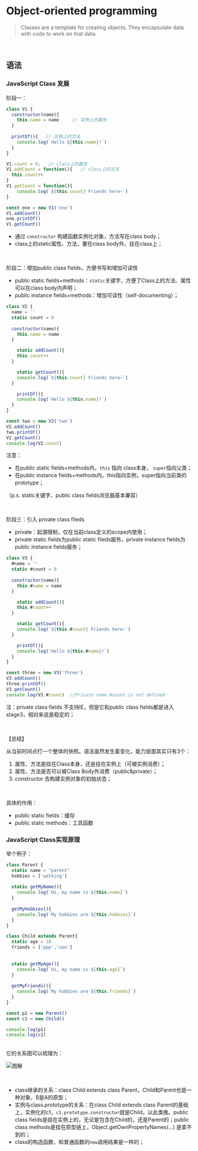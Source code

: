 # Object-oriented programming

>  Classes are a template for creating objects. They encapsulate data with code to work on that data.

<Br/>

## 语法

### JavaScript Class 发展

阶段一：

```javascript
class V1 {
  constructor(name){
    this.name = name     // 实例上的属性
  }
  
  printOf(){   // 实例上的方法
    console.log(`Hello ${this.name}!`)
  }
}

V1.count = 0;   // class上的属性
V1.addCount = function(){   // class上的方法
  this.count++
}
V1.getCount = function(){
 	console.log(`${this.count} Friends here~`) 
}

const one = new V1('one')
V1.addCount()
one.printOf()
V1.getCount()
```

- 通过 `constructor` 构建函数实例化对象，方法写在class body；
- class上的static属性、方法，要在class body外，挂在class上；

<Br/>

阶段二：增加public class fields，方便书写和增加可读性

- public static fields+methods：`static`关键字，方便了Class上的方法、属性可以在class body内声明；
- public instance fields+methods：增加可读性（self-documenting）；

```jsx
class V2 {
  name = ''
  static count = 0
	
  constructor(name){
    this.name = name
  }

	static addCount(){
    this.count++
  }

	static getCount(){
    console.log(`${this.count} Friends here~`) 
  }

	printOf(){
    console.log(`Hello ${this.name}!`)
  }
}

const two = new V2('two')
V2.addCount()
two.printOf()
V2.getCount()
console.log(V2.count)
```

注意：

- 在public static fields+methods内，`this` 指向 class本身， `super`指向父类；
- 在public instance fields+methods内，this指向实例，super指向当前类的prototype；

（p.s. static关键字、public class fields浏览器基本兼容）

<Br/>

阶段三：引入 private class fileds

- private：起源限制，仅在当前class定义的scope内使用；
- private static fields为public static fileds服务，private instance fields为public instance fields服务；

```jsx
class V3 {
  #name = ''
  static #count = 0
  
  constructor(name){
    this.#name = name
  }

	static addCount(){
    this.#count++
  }

	static getCount(){
    console.log(`${this.#count} Friends here~`) 
  }

	printOf(){
    console.log(`Hello ${this.#name}!`)
  }
}

const three = new V3('three')
V3.addCount()
three.printOf()
V3.getCount()
console.log(V3.#count)	//Private name #count is not defined
```

注：private class fields 不支持IE，但是它和public class fields都是进入stage3，相对来说是稳定的；

<Br/>

【总结】

从当前时间点打一个整体的快照。语法虽然发生着变化，能力层面其实只有3个：

1. 属性、方法是挂在Class本身，还是挂在实例上（可被实例消费）；
2. 属性、方法是否可以被Class Body外消费（public&private）；
3. constructor 去构建实例对象的初始状态；

<Br/>

具体的作用：

- public static fields：缓存
- public static methods：工具函数

### JavaScript Class实现原理

举个例子：

```javascript
class Parent {
  static name = "parent"
  hobbies = ['walking']
  
  static getMyName(){
    console.log(`Hi, my name is ${this.name}`)
  }
  
  getMyHobbies(){
    console.log(`My hobbies are ${this.hobbies}`)
  }
}

class Child extends Parent{
  static age = 18
  friends = ['ppp','ooo']
  
  
  static getMyAge(){
    console.log(`Hi, my name is ${this.age}`)
  }
  
  getMyFriends(){
    console.log(`My hobbies are ${this.friends}`)
  }
}

const p1 = new Parent()
const c1 = new Child()

console.log(p1)
console.log(c1)
```

<Br/>它的关系图可以梳理为：

![图解](https://s3.us-west-2.amazonaws.com/secure.notion-static.com/281d9e87-d538-4ef0-85bf-82769848a99b/class.png?X-Amz-Algorithm=AWS4-HMAC-SHA256&X-Amz-Credential=AKIAT73L2G45O3KS52Y5%2F20210901%2Fus-west-2%2Fs3%2Faws4_request&X-Amz-Date=20210901T031844Z&X-Amz-Expires=86400&X-Amz-Signature=641df3c0fe0e3384b156f19fb86fddcc5bc79a3fa10f0a1a852560235475e738&X-Amz-SignedHeaders=host&response-content-disposition=filename%20%3D%22class.png%22)

<Br/>

- class继承的关系：class Child extends class Parent，Child和Parent也是一种对象，B是A的原型；
- 实例与class.prototype的关系：在class Child extends class Parent的基础上，实例化的c1，`c1.prototype.constructor`就是Child，以此类推。public class fields是挂在实例上的，无论是包含在Child的，还是Parent的；public class methods是挂在原型链上，Object.getOwnPropertyNames(...) 是拿不到的；
- class的构造函数，和普通函数的`new`调用结果是一样的；


